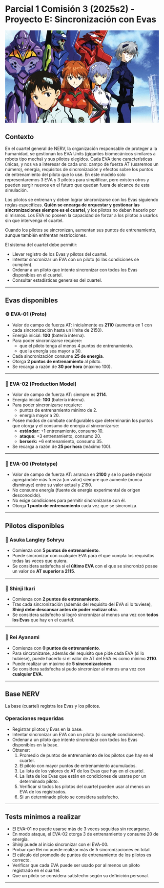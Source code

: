 # Parcial 1 Comisión 3 (2025s2) - Proyecto E: Sincronización con Evas

![alt text](./Evas_Pilotos.jpg)

## Contexto
En el cuartel general de NERV, la organización responsable de proteger a la humanidad, se gestionan los EVA Units (gigantes biomecánicos similares a robots tipo mecha) y sus pilotos elegidos. Cada EVA tiene características únicas, y nos va a interesar de cada uno: campo de fuerza AT (usaremos un número), energía, requisitos de sincronización y efectos sobre los puntos de entrenamiento del piloto que lo use. En este modelo solo representaremos 3 EVA y 3 pilotos para simplificar, pero existen otros y pueden surgir nuevos en el futuro que quedan fuera de alcance de esta simulación.  

Los pilotos se entrenan y deben lograr sincronizarse con los Evas siguiendo reglas específicas. **Quién se encarga de orquestar y gestionar las sincronizaciones siempre es el cuartel**, y los pilotos no deben hacerlo por sí mismos. Los EVA no poseen la capacidad de forzar a los pilotos a usarlos sin que intervenga el cuartel.  

Cuando los pilotos se sincronizan, aumentan sus puntos de entrenamiento, aunque también enfrentan restricciones.  

El sistema del cuartel debe permitir:  
- Llevar registro de los Evas y pilotos del cuartel.  
- Intentar sincronizar un EVA con un piloto (si las condiciones se cumplen).  
- Ordenar a un piloto que intente sincronizar con todos los Evas disponibles en el cuartel.  
- Consultar estadísticas generales del cuartel.  

---

## Evas disponibles

### ⚙️ EVA-01 (Proto)
- Valor de campo de fuerza AT: inicialmente es **2110** (aumenta en 1 con cada sincronización hasta un límite de 2150).  
- Energía inicial: **100** (batería interna).  
- Para poder sincronizarse requiere:  
  - que el piloto tenga al menos 4 puntos de entrenamiento.  
  - que la energía sea mayor a 30.  
- Cada sincronización consume **25 de energía**.  
- Otorga **2 puntos de entrenamiento** al piloto.  
- Se recarga a razón de **30 por hora** (máximo 100).  

---

### 🌌 EVA-02 (Production Model)
- Valor de campo de fuerza AT: siempre es **2114**.  
- Energía inicial: **100** (batería interna).  
- Para poder sincronizarse requiere:  
  - puntos de entrenamiento mínimo de 2.  
  - energía mayor a 20.  
- Posee modos de combate configurables que determinarán los puntos que otorga y el consumo de energia al sincronizarse:  
  - **estándar:** +1 entrenamiento, consumo 10.  
  - **ataque:** +3 entrenamiento, consumo 20.  
  - **berserk:** +6 entrenamiento, consumo 35.  
- Se recarga a razón de **25 por hora** (máximo 100).  

---

### 🔐 EVA-00 (Prototype)
- Valor de campo de fuerza AT: arranca en **2100** y se lo puede mejorar agregándole más fuerza (un valor) siempre que aumente (nunca disminuye) entre su valor actual y 2150.  
- No consume energía (fuente de energía experimental de origen desconocido).  
- No exige condiciones para permitir sincronizarse con él.  
- Otorga **1 punto de entrenamiento** cada vez que se sincroniza.  

---

## Pilotos disponibles

### 👩 Asuka Langley Sohryu
- Comienza con **5 puntos de entrenamiento**.  
- Puede sincronizar con cualquier EVA para el que cumpla los requisitos todas las veces que quiera.  
- Se considera satisfecha si el **último EVA** con el que se sincronizó posee un valor de **AT superior a 2115**.  

---

### 🧑 Shinji Ikari
- Comienza con **2 puntos de entrenamiento**.  
- Tras cada sincronización (además del requisito del EVA si lo tuviese), **Shinji debe descansar antes de poder realizar otra**.  
- Se considera satisfecho si logró sincronizar al menos una vez con **todos los Evas** que hay en el cuartel.  

---

### 🦾 Rei Ayanami
- Comienza con **0 puntos de entrenamiento**.  
- Para sincronizarse, además del requisito que pide cada EVA (si lo hubiese), puede hacerlo si el valor de AT del EVA es como mínimo **2110**.  
- Puede realizar un máximo de **5 sincronizaciones**.  
- Se considera satisfecha si pudo sincronizar al menos una vez con **cualquier EVA**.  

---

## Base NERV
La base (cuartel) registra los Evas y los pilotos.  

### Operaciones requeridas
- Registrar pilotos y Evas en la base.  
- Intentar sincronizar un EVA con un piloto (si cumple condiciones).  
- Ordenar a un piloto que intente sincronizar con todos los Evas disponibles en la base.  
- Obtener:  
  1) Promedio de puntos de entrenamiento de los pilotos que hay en el cuartel.  
  2) El piloto con mayor puntos de entrenamiento acumulados.  
  3) La lista de los valores de AT de los Evas que hay en el cuartel.  
  4) La lista de los Evas que están en condiciones de usarse por un determinado piloto.  
  5) Verificar si todos los pilotos del cuartel pueden usar al menos un EVA de los registrados.  
  6) Si un determinado piloto se considera satisfecho.  

---

## Tests mínimos a realizar
- El EVA-01 no puede usarse más de 3 veces seguidas sin recargarse.  
- En modo ataque, el EVA-02 otorga 3 de entrenamiento y consume 20 de energía.  
- Shinji puede al inicio sincronizar con el EVA-00.  
- Probar que Rei no puede realizar más de 5 sincronizaciones en total.  
- El cálculo del promedio de puntos de entrenamiento de los pilotos es correcto.  
- Verificar que cada EVA puede ser usado por al menos un piloto registrado en el cuartel.  
- Que un piloto se considera satisfecho según su definición personal.  

---
